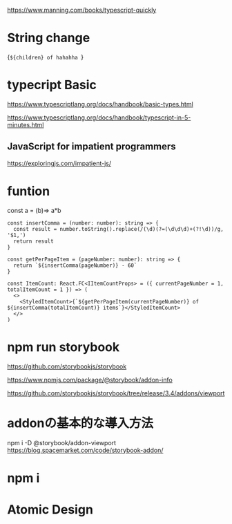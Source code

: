 https://www.manning.com/books/typescript-quickly
 
 
 # String change
  <Count>{`${children} of hahahha `}</Count>
  
 # typecript Basic
 https://www.typescriptlang.org/docs/handbook/basic-types.html
 
 https://www.typescriptlang.org/docs/handbook/typescript-in-5-minutes.html
 
 ## JavaScript for impatient programmers 
 https://exploringjs.com/impatient-js/
 
 # funtion
 const a = (b)=> a*b

```
const insertComma = (number: number): string => {
  const result = number.toString().replace(/(\d)(?=(\d\d\d)+(?!\d))/g, '$1,')
  return result
}

const getPerPageItem = (pageNumber: number): string => {
  return `${insertComma(pageNumber)} - 60`
}

const ItemCount: React.FC<IItemCountProps> = ({ currentPageNumber = 1, totalItemCount = 1 }) => (
  <>
    <StyledItemCount>{`${getPerPageItem(currentPageNumber)} of ${insertComma(totalItemCount)} items`}</StyledItemCount>
  </>
)
```
# npm run storybook
https://github.com/storybookjs/storybook

https://www.npmjs.com/package/@storybook/addon-info

https://github.com/storybookjs/storybook/tree/release/3.4/addons/viewport

# addonの基本的な導入方法
npm i -D @storybook/addon-viewport
https://blog.spacemarket.com/code/storybook-addon/

# npm i

# Atomic Design
